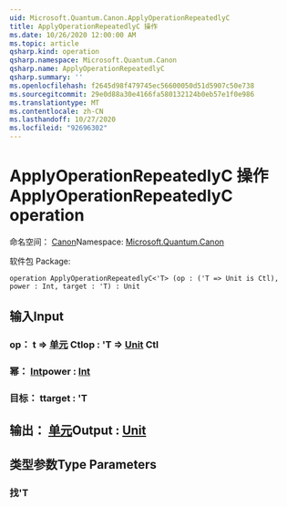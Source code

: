 ```yaml
---
uid: Microsoft.Quantum.Canon.ApplyOperationRepeatedlyC
title: ApplyOperationRepeatedlyC 操作
ms.date: 10/26/2020 12:00:00 AM
ms.topic: article
qsharp.kind: operation
qsharp.namespace: Microsoft.Quantum.Canon
qsharp.name: ApplyOperationRepeatedlyC
qsharp.summary: ''
ms.openlocfilehash: f2645d98f479745ec56600050d51d5907c50e738
ms.sourcegitcommit: 29e0d88a30e4166fa580132124b0eb57e1f0e986
ms.translationtype: MT
ms.contentlocale: zh-CN
ms.lasthandoff: 10/27/2020
ms.locfileid: "92696302"
---
```

# <a name="applyoperationrepeatedlyc-operation"></a><span data-ttu-id="0d9df-102">ApplyOperationRepeatedlyC 操作</span><span class="sxs-lookup"><span data-stu-id="0d9df-102">ApplyOperationRepeatedlyC operation</span></span>

<span data-ttu-id="0d9df-103">命名空间： [Canon](xref:Microsoft.Quantum.Canon)</span><span class="sxs-lookup"><span data-stu-id="0d9df-103">Namespace: [Microsoft.Quantum.Canon](xref:Microsoft.Quantum.Canon)</span></span>

<span data-ttu-id="0d9df-104">软件包 [](https://nuget.org/packages/)</span><span class="sxs-lookup"><span data-stu-id="0d9df-104">Package: [](https://nuget.org/packages/)</span></span>




```qsharp
operation ApplyOperationRepeatedlyC<'T> (op : ('T => Unit is Ctl), power : Int, target : 'T) : Unit
```


## <a name="input"></a><span data-ttu-id="0d9df-105">输入</span><span class="sxs-lookup"><span data-stu-id="0d9df-105">Input</span></span>

### <a name="op--t--unit-ctl"></a><span data-ttu-id="0d9df-106">op： t => [单元](xref:microsoft.quantum.lang-ref.unit) Ctl</span><span class="sxs-lookup"><span data-stu-id="0d9df-106">op : 'T => [Unit](xref:microsoft.quantum.lang-ref.unit) Ctl</span></span>




### <a name="power--int"></a><span data-ttu-id="0d9df-107">幂： [Int](xref:microsoft.quantum.lang-ref.int)</span><span class="sxs-lookup"><span data-stu-id="0d9df-107">power : [Int](xref:microsoft.quantum.lang-ref.int)</span></span>




### <a name="target--t"></a><span data-ttu-id="0d9df-108">目标： t</span><span class="sxs-lookup"><span data-stu-id="0d9df-108">target : 'T</span></span>





## <a name="output--unit"></a><span data-ttu-id="0d9df-109">输出： [单元](xref:microsoft.quantum.lang-ref.unit)</span><span class="sxs-lookup"><span data-stu-id="0d9df-109">Output : [Unit](xref:microsoft.quantum.lang-ref.unit)</span></span>



## <a name="type-parameters"></a><span data-ttu-id="0d9df-110">类型参数</span><span class="sxs-lookup"><span data-stu-id="0d9df-110">Type Parameters</span></span>

### <a name="t"></a><span data-ttu-id="0d9df-111">找</span><span class="sxs-lookup"><span data-stu-id="0d9df-111">'T</span></span>

